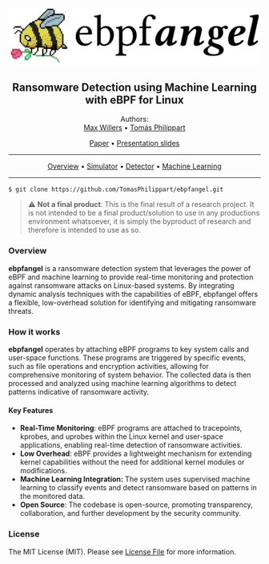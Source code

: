 <a href="https://ebpfangel.philippart.me/">
<picture aling="center">
  <source media="(prefers-color-scheme: dark)" srcset="docs/assets/ebpfangel-logo-white.png">
  <img alt="Logo" src="docs/assets/ebpfangel-logo-black.png">
</picture>
</a>

<h2 align="center">
Ransomware Detection using Machine Learning with eBPF for Linux
</h2>



<p align="center">
  Authors: <br>
  <a href="https://www.linkedin.com/in/max-willers-53830b268">Max Willers</a> •
  <a href="https://www.linkedin.com/in/tomasphilippart/">Tomás Philippart</a>
</p>



<p align="center">
  <a href="https://github.com/TomasPhilippart/ebpfangel/blob/main/docs/Ransomware_Detection_using_Machine_Learning_with_eBPF.pdf">Paper</a> •
  <a href="https://github.com/TomasPhilippart/ebpfangel/blob/main/docs/ebpfangel-presentation.pdf">Presentation slides</a>
</p>


---

<p align="center">
  <a href="https://ebpfangel.philippart.me/">Overview</a> •
  <a href="https://ebpfangel.philippart.me/simulator/">Simulator</a> •
  <a href="https://ebpfangel.philippart.me/detector/">Detector</a> •
  <a href="https://ebpfangel.philippart.me/machinelearning/">Machine Learning</a>
</p>

---



```shell
$ git clone https://github.com/TomasPhilippart/ebpfangel.git
```

> :warning: **Not a final product**: This is the final result of a research project. It is not intended to be a final product/solution to use in any productions environment whatsoever, it is simply the byproduct of research and therefore is intended to use as so.

### Overview

**ebpfangel** is a ransomware detection system that leverages the power of eBPF and machine learning to provide real-time monitoring and protection against ransomware attacks on Linux-based systems. By integrating dynamic analysis techniques with the capabilities of eBPF, ebpfangel offers a flexible, low-overhead solution for identifying and mitigating ransomware threats.

### How it works

**ebpfangel** operates by attaching eBPF programs to key system calls and user-space functions. These programs are triggered by specific events, such as file operations and encryption activities, allowing for comprehensive monitoring of system behavior. The collected data is then processed and analyzed using machine learning algorithms to detect patterns indicative of ransomware activity.

#### Key Features
- **Real-Time Monitoring**: eBPF programs are attached to tracepoints, kprobes, and uprobes within the Linux kernel and user-space applications, enabling real-time detection of ransomware activities.
- **Low Overhead**: eBPF provides a lightweight mechanism for extending kernel capabilities without the need for additional kernel modules or modifications.
- **Machine Learning Integration:** The system uses supervised machine learning to classify events and detect ransomware based on patterns in the monitored data.
- **Open Source**: The codebase is open-source, promoting transparency, collaboration, and further development by the security community.

### License

The MIT License (MIT). Please see [License File](https://github.com/TomasPhilippart/ebpfangel/blob/main/LICENSE) for more information.
